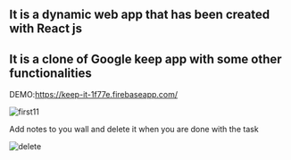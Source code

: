 ## It is a dynamic web app that has been created with React js
## It is a clone of Google keep app with some other functionalities

DEMO:https://keep-it-1f77e.firebaseapp.com/

![first11](https://user-images.githubusercontent.com/68909335/104090544-6e5f1400-529d-11eb-9d3e-00a672a7eb3e.jpg)

Add notes to you wall and delete it when you are done with the task

![delete](https://user-images.githubusercontent.com/68909335/104090384-65ba0e00-529c-11eb-9cd3-a260e398c17e.png)

